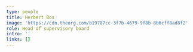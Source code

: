 ```yaml
---
type: people
title: Herbert Bos
image: 'https://cdn.theorg.com/b19787cc-3f7b-4679-9f8b-8b6cff8ad8f2'
role: Head of supervisory board
intro: ''
links: []
---
```


